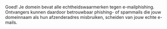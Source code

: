 Goed! Je domein bevat alle echtheidswaarmerken tegen e-mailphishing. Ontvangers kunnen daardoor betrouwbaar phishing- of spammails die jouw domeinnaam als hun afzenderadres misbruiken, scheiden van jouw echte e-mails.
